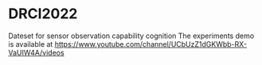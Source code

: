 # DRCI2022
Dateset for sensor observation capability cognition
The experiments demo is available at https://www.youtube.com/channel/UCbUzZ1dGKWbb-RX-VaUIW4A/videos 
